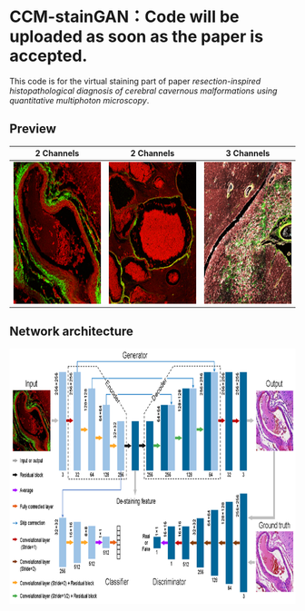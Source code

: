 # CCM-stainGAN：Code will be uploaded as soon as the paper is accepted.

This code is for the virtual staining part of paper _resection-inspired histopathological diagnosis of cerebral cavernous malformations using quantitative multiphoton microscopy_.


## Preview
|            2 Channels            |            2 Channels            |            3 Channels            |
| :------------------------------: | :------------------------------: | :------------------------------: |
|<img src="./figure/he-mpm.gif"  height=250 width=250>|<img src="./figure/he-mpm1.gif"  height=250 width=250>|<img src="./figure/ppb-mpm.gif"  height=250 width=250>|


## Network architecture
<img src="./figure/structure.png"  height=450 width=900>

